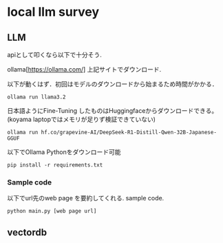 # local llm survey

## LLM
apiとして叩くなら以下で十分そう. 

ollama[https://ollama.com/]
上記サイトでダウンロード.

以下が動くはず．初回はモデルのダウンロードから始まるため時間がかかる．

```console
ollama run llama3.2
```

日本語ようにFine-Tuning したものはHuggingfaceからダウンロードできる。(koyama laptopではメモリが足りず検証できていない)
```console
ollama run hf.co/grapevine-AI/DeepSeek-R1-Distill-Qwen-32B-Japanese-GGUF
```

以下でOllama Pythonをダウンロード可能
```console
pip install -r requirements.txt
```

### Sample code
以下でurl先のweb page を要約してくれる. sample code.

```console
python main.py [web page url]
```

## vectordb

##  
